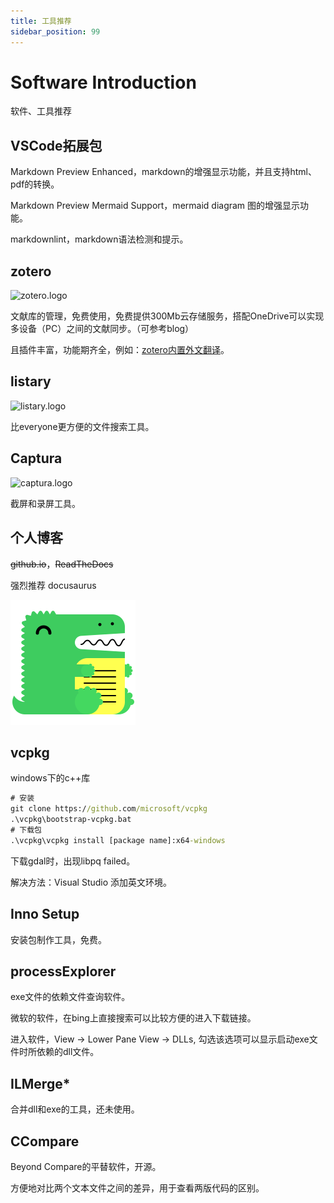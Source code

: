 ```yaml
---
title: 工具推荐
sidebar_position: 99
---
```


# Software Introduction

软件、工具推荐

## VSCode拓展包

Markdown Preview Enhanced，markdown的增强显示功能，并且支持html、pdf的转换。

Markdown Preview Mermaid Support，mermaid diagram 图的增强显示功能。

markdownlint，markdown语法检测和提示。

## zotero

![zotero.logo](https://www.zotero.org/static/images/bs4theme/zotero-logo.1519312231.svg)

文献库的管理，免费使用，免费提供300Mb云存储服务，搭配OneDrive可以实现多设备（PC）之间的文献同步。（可参考blog）

且插件丰富，功能期齐全，例如：[zotero内置外文翻译](https://github.com/windingwind/zotero-pdf-translate.git)。

## listary

![listary.logo](https://www.listary.com/wp-content/themes/listary5/images/logo.png)

比everyone更方便的文件搜索工具。

## Captura

![captura.logo](https://mathewsachin.github.io/Captura/assets/favicon.ico)

截屏和录屏工具。

## 个人博客

~~github.io~~，~~ReadTheDocs~~

强烈推荐 docusaurus

![dcousaurus.logo](../static/img/docusaurus.png)

## vcpkg

windows下的c++库

```cmd
# 安装
git clone https://github.com/microsoft/vcpkg
.\vcpkg\bootstrap-vcpkg.bat
# 下载包 
.\vcpkg\vcpkg install [package name]:x64-windows
```

下载gdal时，出现libpq failed。

解决方法：Visual Studio 添加英文环境。

## Inno Setup

安装包制作工具，免费。

## processExplorer

exe文件的依赖文件查询软件。

微软的软件，在bing上直接搜索可以比较方便的进入下载链接。

进入软件，View -> Lower Pane View -> DLLs, 勾选该选项可以显示启动exe文件时所依赖的dll文件。

## ILMerge*

合并dll和exe的工具，还未使用。

## CCompare

Beyond Compare的平替软件，开源。

方便地对比两个文本文件之间的差异，用于查看两版代码的区别。
